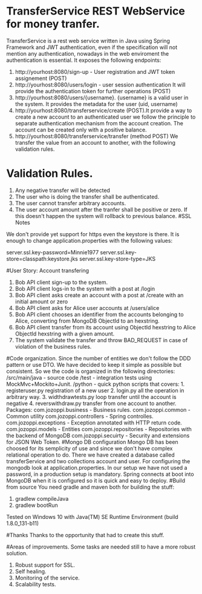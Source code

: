 # TransferService REST WebService for money tranfer.
TransferService is a rest web service 
written in Java using Spring Framework and JWT 
authentication, even if the specification 
will not mention any authentication, nowadays 
in the web enviroment the authentication is 
essential.
It exposes the following endpoints:
1. http://yourhost:8080/sign-up - User registration and 
JWT token assignement (POST)
2. http://yourhost:8080/users/login - user session authentication
It will provide the authentication token for further operations (POST)
3. http://yourhost:8080/users/{username}. 
{username} is a valid user in the system. 
It provides the metadata for the user (uid, username) 
4. http://yourhost:8080/transferservice/create 
(POST).It provide a way to create a new account to an authenticated user
we follow the principle to separate authentication mechanism 
from the account creation. The account can be created only 
with a positive balance.
5.  http://yourhost:8080/transferservice/transfer (method POST)
We transfer the value from an account to another, with 
the following validation rules. 
# Validation Rules.
1. Any negative transfer will be detected
2. The user who is doing the transfer shall be authenticated.
3. The user cannot transfer arbitrary accounts.
4. The user account amount after the tranfer shall be positive or zero.
If this doesn't happen the system will rollback to previous balance.
#SSL Notes

We don't provide yet support for https even the keystore is there.
It is enough to change application.properties with the following values:

server.ssl.key-password=Minnie1977 
server.ssl.key-store=classpath:keystore.jks
server.ssl.key-store-type=JKS

#User Story: Account transfering
1. Bob API client sign-up to the system.
2. Bob API client logs-in to the system with a post at /login
3. Bob API client asks create an account with a post at /create with an initial amount 
or zero
4. Bob API client asks for Alice user accounts at /users/alice
5. Bob API client chooses an identifier from the accounts belonging to Alice,
converting from MongoDB ObjectId to an hexstring.
6. Bob API client transfer from its account using ObjectId hexstring to Alice 
ObjectId hexstring with a given amount. 
7. The system validate the transfer and throw BAD_REQUEST in case of violation 
of the business rules.

#Code organization.
Since the number of entities we don't follow the DDD pattern or use DTO.
We have decided to keep it simple as possible but consistent. So we the code is 
organized in the following directories:
/src/main/java  - source code
/test - integration tests using MockMvc+Mockito+Junit.
/python - quick python scripts that covers:
           1. registeruser.py registration of a new user
           2. login.py all the operation in arbitrary way.
           3. widthdrawtests.py loop transfer until the account is negative
           4. reverswithdraw.py transfer from one account to another.
 Packages:
 com.jozoppi.business - Business rules.
 com.jozoppi.common - Common utility
 com.jozoppi.controllers - Spring controlles.
 com.jozoppi.exceptions  - Exception annotated with HTTP return code.
 com.jozoppi.models  - Entities
 com.jozoppi.repositories - Repositories with the backend of MongoDB
 com.jozoppi.secuirty - Security and extensions for JSON Web Token.
 #Mongo DB configuration
 Mongo DB has been choosed for its semplicity of use and since 
 we don't have complex relational operation to do. 
 There we have created a database called transferService and two collections
 account and user. For configuring the mongodb look at application.properties.
 In our setup we have not used a password, in a production setup is mandatory.
 Spring connects at boot into MongoDB when it is configured so it is quick and 
 easy to deploy.
#Build from source
You need gradle and maven both for building the stuff:
1. gradlew compileJava
2. gradlew bootRun

Tested on Windows 10 with 
Java(TM) SE Runtime Environment (build 1.8.0_131-b11)

#Thanks 
 Thanks to the opportunity that had to create this stuff.
 
#Areas of improvements.
Some tasks are needed still to have a more robust solution.
1. Robust support for SSL.
2. Self healing. 
3. Monitoring of the service.
4. Scalability tests.


